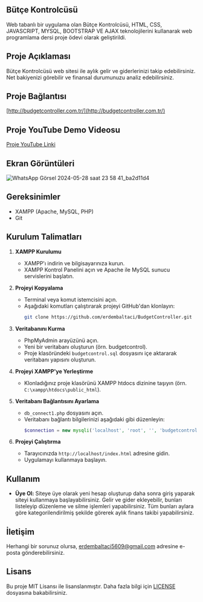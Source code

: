 ## Bütçe Kontrolcüsü
Web tabanlı bir uygulama olan Bütçe Kontrolcüsü, HTML, CSS, JAVASCRIPT, MYSQL, BOOTSTRAP VE AJAX teknolojilerini kullanarak web programlama dersi proje ödevi olarak geliştirildi.

## Proje Açıklaması
Bütçe Kontrolcüsü web sitesi ile aylık gelir ve giderlerinizi takip edebilirsiniz. Net bakiyenizi görebilir ve finansal durumunuzu analiz edebilirsiniz.

## Proje Bağlantısı
[http://budgetcontroller.com.tr/](http://budgetcontroller.com.tr/)

## Proje YouTube Demo Videosu
[Proje YouTube Linki](youtube_linki)

## Ekran Görüntüleri
![WhatsApp Görsel 2024-05-28 saat 23 58 41_ba2d11d4](https://github.com/erdembaltaci/BudgetController/assets/103959698/bef14397-9dd1-401d-9670-0770b864ca35)

## Gereksinimler

- XAMPP (Apache, MySQL, PHP)
- Git

## Kurulum Talimatları

1. **XAMPP Kurulumu**
   - XAMPP'ı indirin ve bilgisayarınıza kurun.
   - XAMPP Kontrol Panelini açın ve Apache ile MySQL sunucu servislerini başlatın.

2. **Projeyi Kopyalama**
   - Terminal veya komut istemcisini açın.
   - Aşağıdaki komutları çalıştırarak projeyi GitHub'dan klonlayın:
     ```sh
     git clone https://github.com/erdembaltaci/BudgetController.git
     ```

3. **Veritabanını Kurma**
   - PhpMyAdmin arayüzünü açın.
   - Yeni bir veritabanı oluşturun (örn. budgetcontrol).
   - Proje klasöründeki `budgetcontrol.sql` dosyasını içe aktararak veritabanı yapısını oluşturun.

4. **Projeyi XAMPP'ye Yerleştirme**
   - Klonladığınız proje klasörünü XAMPP htdocs dizinine taşıyın (örn. `C:\xampp\htdocs\public_html`).

5. **Veritabanı Bağlantısını Ayarlama**
   - `db_connect1.php` dosyasını açın.
   - Veritabanı bağlantı bilgilerinizi aşağıdaki gibi düzenleyin:
     ```php
     $connection = new mysqli('localhost', 'root', '', 'budgetcontrol');
     ```

6. **Projeyi Çalıştırma**
   - Tarayıcınızda `http://localhost/index.html` adresine gidin.
   - Uygulamayı kullanmaya başlayın.

## Kullanım

- **Üye Ol:** Siteye üye olarak yeni hesap oluşturup daha sonra giriş yaparak siteyi kullanmaya başlayabilirsiniz. Gelir ve gider ekleyebilir, bunları listeleyip düzenleme ve silme işlemleri yapabilirsiniz. Tüm bunları aylara göre kategorilendirilmiş şekilde görerek aylık finans takibi yapabilirsiniz.

## İletişim

Herhangi bir sorunuz olursa, [erdembaltaci5609@gmail.com](mailto:erdembaltaci5609@gmail.com) adresine e-posta gönderebilirsiniz.

## Lisans

Bu proje MIT Lisansı ile lisanslanmıştır. Daha fazla bilgi için [LICENSE](LICENSE) dosyasına bakabilirsiniz.
